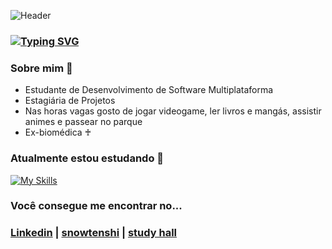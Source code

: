 ![Header](https://github.com/user-attachments/assets/2da4d3f6-a49b-48d9-9313-87620b102014)
### [![Typing SVG](https://readme-typing-svg.demolab.com?font=Montserrat&weight=500&size=60&pause=1000&color=6968E7&center=true&repeat=false&random=false&width=780&height=100&lines=Ol%C3%A1%2C+seja+bem-vindo/a+%F0%9F%98%B8)](https://git.io/typing-svg)
### Sobre mim 🌠
- Estudante de Desenvolvimento de Software Multiplataforma
- Estagiária de Projetos
- Nas horas vagas gosto de jogar videogame, ler livros e mangás, assistir animes e passear no parque
- Ex-biomédica ♰

### Atualmente estou estudando 🌱
[![My Skills](https://skillicons.dev/icons?i=html,css,js,typescript,nodejs,figma,mysql,angular)](https://skillicons.dev)

### Você consegue me encontrar no...
### [Linkedin](https://www.linkedin.com/in/gabi-mariano/) | [snowtenshi](https://snowtenshi.neocities.org/) | [study hall](https://snowtenshi.github.io/study-hall/)
